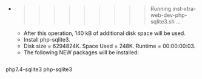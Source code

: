 * >>>>>>>>> Running inst-xtra-web-dev-php-sqlite3.sh ...
  * After this operation, 140 kB of additional disk space will be used.
  * Install php-sqlite3.
  * Disk size = 6294824K. Space Used = 248K. Runtime = 00:00:00:03.
  * The following NEW packages will be installed:
  ```bash
php7.4-sqlite3 php-sqlite3
  ```
